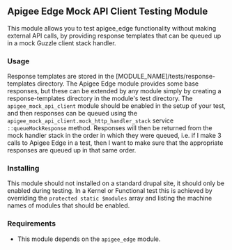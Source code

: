 Apigee Edge Mock API Client Testing Module
---

This module allows you to test apigee_edge functionality without making external API calls, by providing response templates
that can be queued up in a mock Guzzle client stack handler.

### Usage

Response templates are stored in the [MODULE_NAME]/tests/response-templates directory. The Apigee Edge module provides
some base responses, but these can be extended by any module simply by creating a response-templates directory in the
module's test directory. The `apigee_mock_api_client` module should be enabled in the setup of your test, and then responses
can be queued using the `apigee_mock_api_client.mock_http_handler_stack` service `::queueMockResponse` method. Responses
will then be returned from the mock handler stack in the order in which they were queued, i.e. if I make 3 calls to
Apigee Edge in a test, then I want to make sure that the appropriate responses are queued up in that same order.

### Installing

This module should not installed on a standard drupal site, it should only be enabled during testing. In a Kernel or
Functional test this is achieved by overriding the `protected static $modules` array and listing the machine names of
modules that should be enabled.

### Requirements

* This module depends on the `apigee_edge` module.
